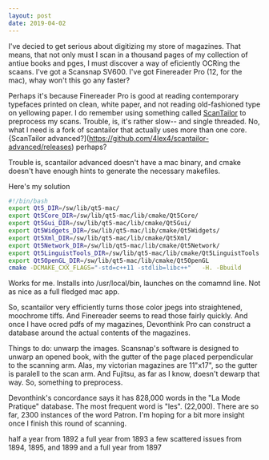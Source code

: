 ```yaml
---
layout: post
date: 2019-04-02
---
```


I've decied to get serious about digitizing my store of magazines. That means, that not only must I scan in a thousand pages of my collection of antiue books and
pges, I must discover a way of eficiently OCRing the scaans. I've got a Scansnap SV600. I've got Finereader Pro (12, for the mac), whay won't this go any faster?

Perhaps it's because Finereader Pro is good at reading contemporary typefaces printed on clean, white paper, and not reading old-fashioned type on yellowing paper. 
I do remember using something called [ScanTailor](https://scantailor.org) to preprocess my scans. Trouble, is, it's rather slow-- and single threaded. No, what I need is a fork of scantailor that actually uses more than one core. {ScanTailor advanced?](https://github.com/4lex4/scantailor-advanced/releases) perhaps?

Trouble is, scantailor advanced doesn't have a mac binary, and cmake doesn't have enough hints to generate the necessary makefiles.

Here's my solution

```bash
#!/bin/bash
export Qt5_DIR=/sw/lib/qt5-mac/
export Qt5Core_DIR=/sw/lib/qt5-mac/lib/cmake/Qt5Core/
export Qt5Gui_DIR=/sw/lib/qt5-mac/lib/cmake/Qt5Gui/
export Qt5Widgets_DIR=/sw/lib/qt5-mac/lib/cmake/Qt5Widgets/
export Qt5Xml_DIR=/sw/lib/qt5-mac/lib/cmake/Qt5Xml/
export Qt5Network_DIR=/sw/lib/qt5-mac/lib/cmake/Qt5Network/
export Qt5LinguistTools_DIR=/sw/lib/qt5-mac/lib/cmake/Qt5LinguistTools
export Qt5OpenGL_DIR=/sw/lib/qt5-mac/lib/cmake/Qt5OpenGL 
cmake -DCMAKE_CXX_FLAGS="-std=c++11 -stdlib=libc++"   -H. -Bbuild
```

Works for me. Installs into /usr/local/bin, launches on the comamnd line. Not as nice as a full fledged mac app.

So, scantailor very efficiently turns those color jpegs into straightened, moochrome tiffs. And Finereader seems to read those fairly quickly. And once I have
ocred pdfs of my magazines, Devonthink Pro can construct a database around the actual contents of the magazines.

Things to do: unwarp the images. Scansnap's software is designed to unwarp an opened book, with the gutter of the page placed perpendicular to the scanning arm. Alas, my victorian magazines are 11"x17", so the gutter is paralell to the scan arm. And Fujitsu, as far as I know, doesn't dewarp that way. So, something to preprocess.

Devonthink's concordance says it has  828,000 words in the  "La Mode Pratique" database. The most frequent word is "les". (22,000). There are so far, 2300 instances of the word Patron. I'm hoping for a bit more insight once I finish this round of scanning.

half a year from 1892
a full year  from 1893
a few scattered issues from 1894, 1895, and 1899
and a full year from 1897



